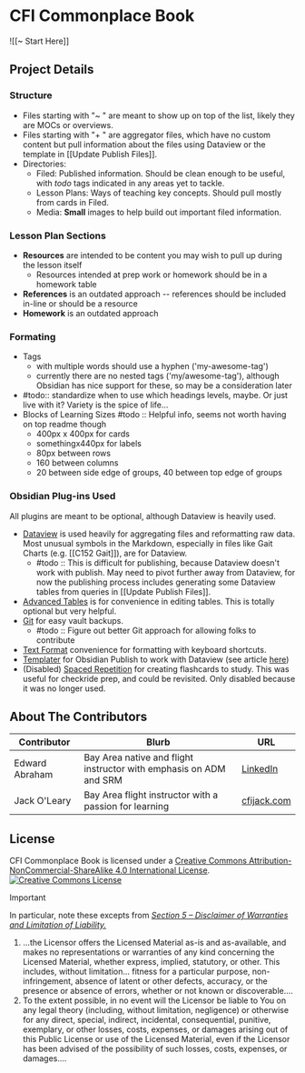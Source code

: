 # CFI Commonplace Book

![[~ Start Here]]

## Project Details
### Structure
- Files starting with "~ " are meant to show up on top of the list, likely they are MOCs or overviews. 
- Files starting with "+ " are aggregator files, which have no custom content but pull information about the files using Dataview or the template in [[Update Publish Files]].
- Directories:
	- Filed: Published information. Should be clean enough to be useful, with *todo* tags indicated in any areas yet to tackle.
	- Lesson Plans: Ways of teaching key concepts. Should pull mostly from cards in Filed.
	- Media: **Small** images to help build out important filed information.

### Lesson Plan Sections
- **Resources** are intended to be content you may wish to pull up during the lesson itself
	- Resources intended at prep work or homework should be in a homework table
- **References** is an outdated approach -- references should be included in-line or should be a resource
- **Homework** is an outdated approach

### Formating
- Tags
	- with multiple words should use a hyphen ('my-awesome-tag')
	- currently there are no nested tags ('my/awesome-tag'), although Obsidian has nice support for these, so may be a consideration later
- #todo:: standardize when to use which headings levels, maybe. Or just live with it? Variety is the spice of life...
- Blocks of Learning Sizes #todo :: Helpful info, seems not worth having on top readme though
	- 400px x 400px for cards
	- somethingx440px for labels
	- 80px between rows
	- 160 between columns
	- 20 between side edge of groups, 40 between top edge of groups

### Obsidian Plug-ins Used
All plugins are meant to be optional, although Dataview is heavily used.
- [Dataview](https://github.com/blacksmithgu/obsidian-dataview) is used heavily for aggregating files and reformatting raw data. Most unusual symbols in the Markdown, especially in files like Gait Charts (e.g. [[C152 Gait]]), are for Dataview.
	- #todo :: This is difficult for publishing, because Dataview doesn't work with publish. May need to pivot further away from Dataview, for now the publishing process includes generating some Dataview tables from queries in [[Update Publish Files]].
- [Advanced Tables](https://github.com/tgrosinger/advanced-tables-obsidian) is for convenience in editing tables. This is totally optional but very helpful.
- [Git](https://github.com/denolehov/obsidian-git) for easy vault backups. 
	- #todo :: Figure out better Git approach for allowing folks to contribute
- [Text Format](https://github.com/Benature/obsidian-text-format) convenience for  formatting with keyboard shortcuts.
- [Templater](https://silentvoid13.github.io/Templater/) for Obsidian Publish to work with Dataview (see article [here](https://joschua.io/posts/2023/09/01/obsidian-publish-dataview/))
- (Disabled) [Spaced Repetition](https://github.com/st3v3nmw/obsidian-spaced-repetition) for creating flashcards to study. This was useful for checkride prep, and could be revisited. Only disabled because it was no longer used.

## About The Contributors
| Contributor    | Blurb                                                              | URL                                                              |
| -------------- | ------------------------------------------------------------------ | ---------------------------------------------------------------- |
| Edward Abraham | Bay Area native and flight instructor with emphasis on ADM and SRM | [LinkedIn](https://www.linkedin.com/in/edward-abraham-1ba117129) |
| Jack O'Leary   | Bay Area flight instructor with a passion for learning             | [cfijack.com](https://www.cfijack.com)                           |

## License
<span xmlns:dct="http://purl.org/dc/terms/" property="dct:title">CFI Commonplace Book</span> is licensed under a <a rel="license" href="http://creativecommons.org/licenses/by-nc-sa/4.0/">Creative Commons Attribution-NonCommercial-ShareAlike 4.0 International License</a>.
<a rel="license" href="http://creativecommons.org/licenses/by-nc-sa/4.0/"><img alt="Creative Commons License" style="border-width:0" src="https://i.creativecommons.org/l/by-nc-sa/4.0/88x31.png" /></a>

> [!important] 
> In particular, note these excepts from *[Section 5 – Disclaimer of Warranties and Limitation of Liability.](https://creativecommons.org/licenses/by-nc-sa/4.0/legalcode.en#s5)*
> 1. ...the Licensor offers the Licensed Material as-is and as-available, and makes no representations or warranties of any kind concerning the Licensed Material, whether express, implied, statutory, or other. This includes, without limitation... fitness for a particular purpose, non-infringement, absence of latent or other defects, accuracy, or the presence or absence of errors, whether or not known or discoverable....
> 2. To the extent possible, in no event will the Licensor be liable to You on any legal theory (including, without limitation, negligence) or otherwise for any direct, special, indirect, incidental, consequential, punitive, exemplary, or other losses, costs, expenses, or damages arising out of this Public License or use of the Licensed Material, even if the Licensor has been advised of the possibility of such losses, costs, expenses, or damages....